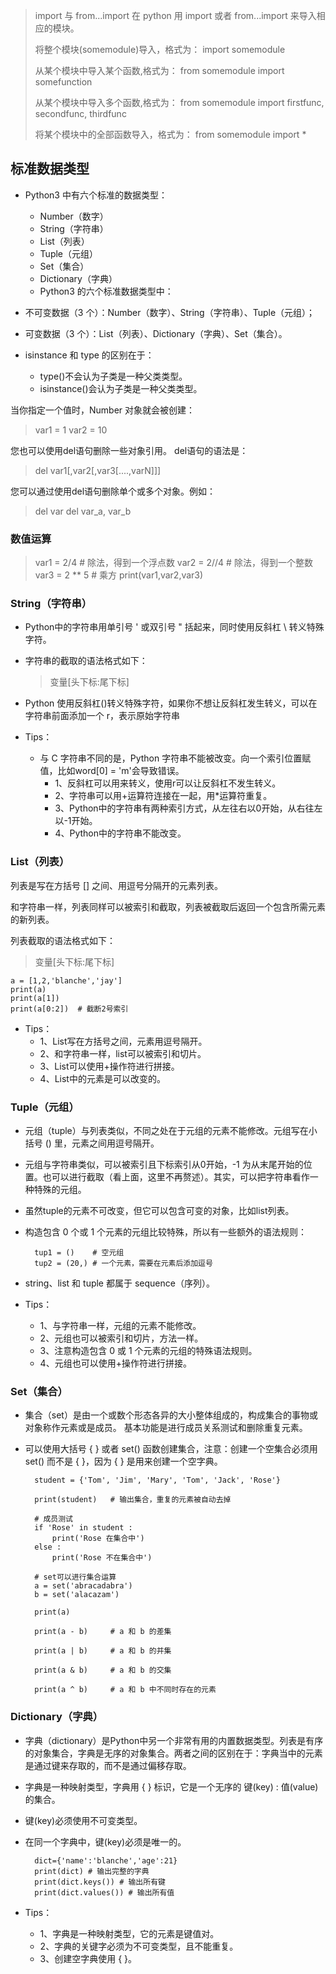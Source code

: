 > import 与 from...import
> 在 python 用 import 或者 from...import 来导入相应的模块。
> 
> 将整个模块(somemodule)导入，格式为： import somemodule
> 
> 从某个模块中导入某个函数,格式为： from somemodule import somefunction
> 
> 从某个模块中导入多个函数,格式为： from somemodule import firstfunc, secondfunc, thirdfunc
> 
> 将某个模块中的全部函数导入，格式为： from somemodule import *


## 标准数据类型
- Python3 中有六个标准的数据类型：

	- Number（数字）
	- String（字符串）
	- List（列表）
	- Tuple（元组）
	- Set（集合）
	- Dictionary（字典）
	- Python3 的六个标准数据类型中：

- 不可变数据（3 个）：Number（数字）、String（字符串）、Tuple（元组）；
- 可变数据（3 个）：List（列表）、Dictionary（字典）、Set（集合）。

- isinstance 和 type 的区别在于：
	- type()不会认为子类是一种父类类型。
	- isinstance()会认为子类是一种父类类型。

当你指定一个值时，Number 对象就会被创建：
> var1 = 1
> var2 = 10

您也可以使用del语句删除一些对象引用。
del语句的语法是：

> del var1[,var2[,var3[....,varN]]]

您可以通过使用del语句删除单个或多个对象。例如：
> del var
> del var_a, var_b

### 数值运算
> var1 = 2/4 # 除法，得到一个浮点数
> var2 = 2//4 # 除法，得到一个整数
> var3 = 2 ** 5 # 乘方
> print(var1,var2,var3)

### String（字符串）
- Python中的字符串用单引号 ' 或双引号 " 括起来，同时使用反斜杠 \ 转义特殊字符。
- 字符串的截取的语法格式如下：

	> 变量[头下标:尾下标]
- Python 使用反斜杠(\)转义特殊字符，如果你不想让反斜杠发生转义，可以在字符串前面添加一个 r，表示原始字符串
- Tips：
	- 与 C 字符串不同的是，Python 字符串不能被改变。向一个索引位置赋值，比如word[0] = 'm'会导致错误。
		- 1、反斜杠可以用来转义，使用r可以让反斜杠不发生转义。
		- 2、字符串可以用+运算符连接在一起，用*运算符重复。
		- 3、Python中的字符串有两种索引方式，从左往右以0开始，从右往左以-1开始。
		- 4、Python中的字符串不能改变。

### List（列表）
列表是写在方括号 [] 之间、用逗号分隔开的元素列表。

和字符串一样，列表同样可以被索引和截取，列表被截取后返回一个包含所需元素的新列表。

列表截取的语法格式如下：

> 变量[头下标:尾下标]

	a = [1,2,'blanche','jay']
	print(a)
	print(a[1])
	print(a[0:2])  # 截断2号索引
- Tips：
	- 1、List写在方括号之间，元素用逗号隔开。
	- 2、和字符串一样，list可以被索引和切片。
	- 3、List可以使用+操作符进行拼接。
	- 4、List中的元素是可以改变的。

### Tuple（元组）
- 元组（tuple）与列表类似，不同之处在于元组的元素不能修改。元组写在小括号 () 里，元素之间用逗号隔开。
- 元组与字符串类似，可以被索引且下标索引从0开始，-1 为从末尾开始的位置。也可以进行截取（看上面，这里不再赘述）。其实，可以把字符串看作一种特殊的元组。
- 虽然tuple的元素不可改变，但它可以包含可变的对象，比如list列表。

- 构造包含 0 个或 1 个元素的元组比较特殊，所以有一些额外的语法规则：

		tup1 = ()    # 空元组
		tup2 = (20,) # 一个元素，需要在元素后添加逗号
- string、list 和 tuple 都属于 sequence（序列）。

- Tips：
	- 1、与字符串一样，元组的元素不能修改。
	- 2、元组也可以被索引和切片，方法一样。
	- 3、注意构造包含 0 或 1 个元素的元组的特殊语法规则。
	- 4、元组也可以使用+操作符进行拼接。

### Set（集合）
- 集合（set）是由一个或数个形态各异的大小整体组成的，构成集合的事物或对象称作元素或是成员。
基本功能是进行成员关系测试和删除重复元素。
- 可以使用大括号 { } 或者 set() 函数创建集合，注意：创建一个空集合必须用 set() 而不是 { }，因为 { } 是用来创建一个空字典。
		
		student = {'Tom', 'Jim', 'Mary', 'Tom', 'Jack', 'Rose'}
		 
		print(student)   # 输出集合，重复的元素被自动去掉
	
		# 成员测试
		if 'Rose' in student :
		    print('Rose 在集合中')
		else :
		    print('Rose 不在集合中')
		 
		# set可以进行集合运算
		a = set('abracadabra')
		b = set('alacazam')
		 
		print(a)
		 
		print(a - b)     # a 和 b 的差集
		 
		print(a | b)     # a 和 b 的并集
		 
		print(a & b)     # a 和 b 的交集
		 
		print(a ^ b)     # a 和 b 中不同时存在的元素

### Dictionary（字典）
- 字典（dictionary）是Python中另一个非常有用的内置数据类型。列表是有序的对象集合，字典是无序的对象集合。两者之间的区别在于：字典当中的元素是通过键来存取的，而不是通过偏移存取。
- 字典是一种映射类型，字典用 { } 标识，它是一个无序的 键(key) : 值(value) 的集合。
-  键(key)必须使用不可变类型。
- 在同一个字典中，键(key)必须是唯一的。

		dict={'name':'blanche','age':21}
		print(dict) # 输出完整的字典
		print(dict.keys()) # 输出所有键
		print(dict.values()) # 输出所有值
- Tips：
	- 1、字典是一种映射类型，它的元素是键值对。
	- 2、字典的关键字必须为不可变类型，且不能重复。
	- 3、创建空字典使用 { }。